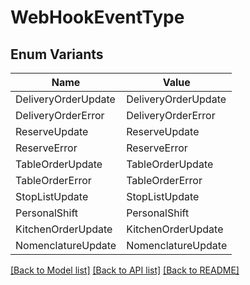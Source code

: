 # WebHookEventType

## Enum Variants

| Name | Value |
|---- | -----|
| DeliveryOrderUpdate | DeliveryOrderUpdate |
| DeliveryOrderError | DeliveryOrderError |
| ReserveUpdate | ReserveUpdate |
| ReserveError | ReserveError |
| TableOrderUpdate | TableOrderUpdate |
| TableOrderError | TableOrderError |
| StopListUpdate | StopListUpdate |
| PersonalShift | PersonalShift |
| KitchenOrderUpdate | KitchenOrderUpdate |
| NomenclatureUpdate | NomenclatureUpdate |


[[Back to Model list]](../README.md#documentation-for-models) [[Back to API list]](../README.md#documentation-for-api-endpoints) [[Back to README]](../README.md)


